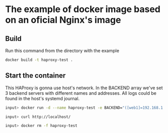 # The example of docker image based on an oficial Nginx's image

## Build

Run this command from the directory with the example

```bash
docker build -t haproxy-test .
```

## Start the container

This HAProxy is gonna use host's network.
In the BACKEND array we've set 3 backend servers with different names and addresses.
All logs could be found in the host's systemd journal.

```bash
input> docker run -d --name haproxy-test -e BACKEND="([web1]=192.168.1.10 [web2]=192.168.2.10 [web3]=192.168.3.10)" --net=host -v /run/systemd/journal/:/host-journal haproxy-test

input> curl http://localhost/

input> docker rm -f haproxy-test
```
